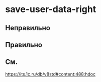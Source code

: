 # save-user-data-right

## Неправильно

## Правильно

## См.

https://its.1c.ru/db/v8std#content:488:hdoc